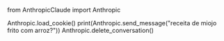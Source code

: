 from AnthropicClaude import Anthropic

Anthropic.load_cookie()
print(Anthropic.send_message("receita de miojo frito com arroz?"))
Anthropic.delete_conversation()
